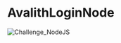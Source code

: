# AvalithLoginNode
![Challenge_NodeJS](https://user-images.githubusercontent.com/75032827/128353321-ffd2b8e8-67c0-410f-8254-d453473c811b.png)

